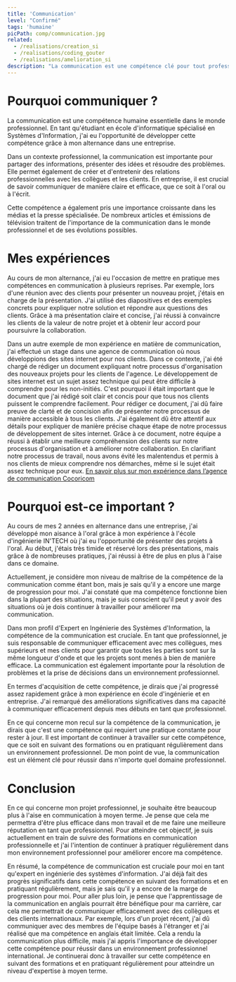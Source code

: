 ```yaml
---
title: 'Communication'
level: "Confirmé"
tags: 'humaine'
picPath: comp/communication.jpg
related:
  - /realisations/creation_si
  - /realisations/coding_gouter
  - /realisations/amelioration_si
description: "La communication est une compétence clé pour tout professionnel. Cela implique la capacité à s'exprimer de manière claire et concise, à écouter activement les autres et à s'adapter aux différents besoins de communication des personnes impliquées."
---
```


# Pourquoi communiquer ?

La communication est une compétence humaine essentielle dans le monde professionnel. En tant qu'étudiant en école d'informatique spécialisé en Systèmes d'Information, j'ai eu l'opportunité de développer cette compétence grâce à mon alternance dans une entreprise.

Dans un contexte professionnel, la communication est importante pour partager des informations, présenter des idées et résoudre des problèmes. Elle permet également de créer et d'entretenir des relations professionnelles avec les collègues et les clients. En entreprise, il est crucial de savoir communiquer de manière claire et efficace, que ce soit à l'oral ou à l'écrit.

Cette compétence a également pris une importance croissante dans les médias et la presse spécialisée. De nombreux articles et émissions de télévision traitent de l'importance de la communication dans le monde professionnel et de ses évolutions possibles.

# Mes expériences

Au cours de mon alternance, j'ai eu l'occasion de mettre en pratique mes compétences en communication à plusieurs reprises. Par exemple, lors d'une réunion avec des clients pour présenter un nouveau projet, j'étais en charge de la présentation. J'ai utilisé des diapositives et des exemples concrets pour expliquer notre solution et répondre aux questions des clients. Grâce à ma présentation claire et concise, j'ai réussi à convaincre les clients de la valeur de notre projet et à obtenir leur accord pour poursuivre la collaboration.

Dans un autre exemple de mon expérience en matière de communication, j'ai effectué un stage dans une agence de communication où nous développions des sites internet pour nos clients. Dans ce contexte, j'ai été chargé de rédiger un document expliquant notre processus d'organisation des nouveaux projets pour les clients de l'agence.
Le développement de sites internet est un sujet assez technique qui peut être difficile à comprendre pour les non-initiés. C'est pourquoi il était important que le document que j'ai rédigé soit clair et concis pour que tous nos clients puissent le comprendre facilement.
Pour rédiger ce document, j'ai dû faire preuve de clarté et de concision afin de présenter notre processus de manière accessible à tous les clients. J'ai également dû être attentif aux détails pour expliquer de manière précise chaque étape de notre processus de développement de sites internet.
Grâce à ce document, notre équipe a réussi à établir une meilleure compréhension des clients sur notre processus d'organisation et à améliorer notre collaboration. En clarifiant notre processus de travail, nous avons évité les malentendus et permis à nos clients de mieux comprendre nos démarches, même si le sujet était assez technique pour eux.
[En savoir plus sur mon expérience dans l’agence de communication Cocoricom](https://www.notion.so/Cr-ation-du-SI-d-une-startup-7488745c322f477f90abb98004c86bf3)

# Pourquoi est-ce important ?

Au cours de mes 2 années en alternance dans une entreprise, j'ai développé mon aisance à l'oral grâce à mon expérience à l'école d'ingénierie IN'TECH où j'ai eu l'opportunité de présenter des projets à l'oral. Au début, j'étais très timide et réservé lors des présentations, mais grâce à de nombreuses pratiques, j'ai réussi à être de plus en plus à l'aise dans ce domaine.

Actuellement, je considère mon niveau de maîtrise de la compétence de la communication comme étant bon, mais je sais qu'il y a encore une marge de progression pour moi. J'ai constaté que ma compétence fonctionne bien dans la plupart des situations, mais je suis conscient qu'il peut y avoir des situations où je dois continuer à travailler pour améliorer ma communication.

Dans mon profil d'Expert en Ingénierie des Systèmes d'Information, la compétence de la communication est cruciale. En tant que professionnel, je suis responsable de communiquer efficacement avec mes collègues, mes supérieurs et mes clients pour garantir que toutes les parties sont sur la même longueur d'onde et que les projets sont menés à bien de manière efficace. La communication est également importante pour la résolution de problèmes et la prise de décisions dans un environnement professionnel.

En termes d'acquisition de cette compétence, je dirais que j'ai progressé assez rapidement grâce à mon expérience en école d'ingénierie et en entreprise. J'ai remarqué des améliorations significatives dans ma capacité à communiquer efficacement depuis mes débuts en tant que professionnel.

En ce qui concerne mon recul sur la compétence de la communication, je dirais que c'est une compétence qui requiert une pratique constante pour rester à jour. Il est important de continuer à travailler sur cette compétence, que ce soit en suivant des formations ou en pratiquant régulièrement dans un environnement professionnel. De mon point de vue, la communication est un élément clé pour réussir dans n'importe quel domaine professionnel.

# Conclusion

En ce qui concerne mon projet professionnel, je souhaite être beaucoup plus à l'aise en communication à moyen terme. Je pense que cela me permettra d'être plus efficace dans mon travail et de me faire une meilleure réputation en tant que professionnel. Pour atteindre cet objectif, je suis actuellement en train de suivre des formations en communication professionnelle et j'ai l'intention de continuer à pratiquer régulièrement dans mon environnement professionnel pour améliorer encore ma compétence.

En résumé, la compétence de communication est cruciale pour moi en tant qu'expert en ingénierie des systèmes d'information. J'ai déjà fait des progrès significatifs dans cette compétence en suivant des formations et en pratiquant régulièrement, mais je sais qu'il y a encore de la marge de progression pour moi. Pour aller plus loin, je pense que l'apprentissage de la communication en anglais pourrait être bénéfique pour ma carrière, car cela me permettrait de communiquer efficacement avec des collègues et des clients internationaux. Par exemple, lors d'un projet récent, j'ai dû communiquer avec des membres de l'équipe basés à l'étranger et j'ai réalisé que ma compétence en anglais était limitée. Cela a rendu la communication plus difficile, mais j'ai appris l'importance de développer cette compétence pour réussir dans un environnement professionnel international. Je continuerai donc à travailler sur cette compétence en suivant des formations et en pratiquant régulièrement pour atteindre un niveau d'expertise à moyen terme.
